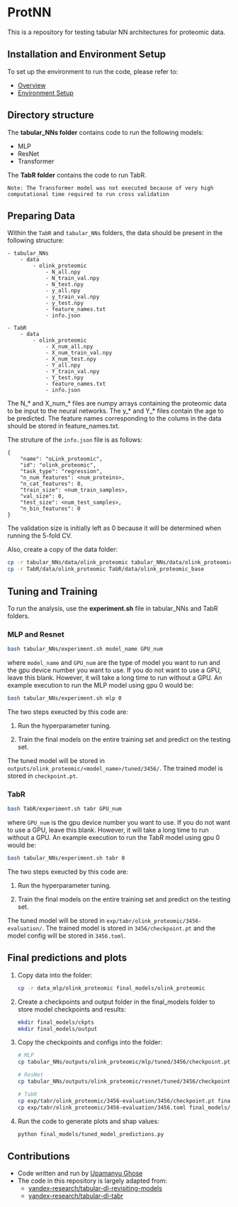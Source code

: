# ProtNN

This is a repository for testing tabular NN architectures for proteomic data.

## Installation and Environment Setup

To set up the environment to run the code, please refer to:

- [Overview](https://github.com/yandex-research/tabular-dl-revisiting-models/blob/main/README.md#2-overview)
- [Environment Setup](https://github.com/yandex-research/tabular-dl-revisiting-models/blob/main/README.md#3-setup-the-environment)

## Directory structure

The **tabular_NNs folder** contains code to run the following models:
- MLP
- ResNet
- Transformer 

The **TabR folder** contains the code to run TabR.

`Note: The Transformer model was not executed because of very high computational
time required to run cross validation`

## Preparing Data

Within the ```TabR``` and ```tabular_NNs``` folders, the data should be present
in the following structure: 

```
- tabular_NNs
    - data
        - olink_proteomic
            - N_all.npy
            - N_train_val.npy
            - N_test.npy
            - y_all.npy
            - y_train_val.npy
            - y_test.npy
            - feature_names.txt
            - info.json

- TabR
    - data
        - olink_proteomic
            - X_num_all.npy
            - X_num_train_val.npy
            - X_num_test.npy
            - Y_all.npy
            - Y_train_val.npy
            - Y_test.npy
            - feature_names.txt
            - info.json
```

The N_* and X_num_* files are numpy arrays containing the proteomic data to be
input to the neural networks. The y_* and Y_* files contain the age to be
predicted. The feature names corresponding to the colums in the data should be
stored in feature_names.txt.

The struture of the ```info.json``` file is as follows:

```
{
    "name": "oLink_proteomic",
    "id": "olink_proteomic",
    "task_type": "regression",
    "n_num_features": <num_proteins>,
    "n_cat_features": 0,
    "train_size": <num_train_samples>,
    "val_size": 0,
    "test_size": <num_test_samples>,
    "n_bin_features": 0
}
```

The validation size is initially left as 0 because it will be determined when
running the 5-fold CV.

Also, create a copy of the data folder:

```Bash
cp -r tabular_NNs/data/olink_proteomic tabular_NNs/data/olink_proteomic_base
cp -r TabR/data/olink_proteomic TabR/data/olink_proteomic_base
```


## Tuning and Training

To run the analysis, use the **experiment.sh** file in tabular_NNs and TabR
folders. 

### MLP and Resnet

```Bash
bash tabular_NNs/experiment.sh model_name GPU_num
```

where ```model_name``` and ```GPU_num``` are the type of model you want to run
and the gpu device number you want to use. If you do not want to use a GPU,
leave this blank. However, it will take a long time to run without a GPU. An
example execution to run the MLP model using gpu 0 would be:

```Bash
bash tabular_NNs/experiment.sh mlp 0
```

The two steps exeucted by this code are:

1. Run the hyperparameter tuning. 

2. Train the final models on the entire training set and
   predict on the testing set. 

The tuned model will be stored in
```outputs/olink_proteomic/<model_name>/tuned/3456/```. The trained model is
stored in ```checkpoint.pt```.

### TabR

```Bash
bash TabR/experiment.sh tabr GPU_num
```

where ```GPU_num``` is the gpu device number you want to use. If you do not want
to use a GPU, leave this blank. However, it will take a long time to run without
a GPU. An example execution to run the TabR model using gpu 0 would be:

```Bash
bash tabular_NNs/experiment.sh tabr 0
```

The two steps exeucted by this code are:

1. Run the hyperparameter tuning. 

2. Train the final models on the entire training set and
   predict on the testing set.

The tuned model will be stored in
```exp/tabr/olink_proteomic/3456-evaluation/```. The trained model is
stored in ```3456/checkpoint.pt``` and the model config will be stored in ```3456.toml```.

## Final predictions and plots

1. Copy data into the folder:

    ```Bash
    cp -r data_mlp/olink_proteomic final_models/olink_proteomic
    ```

2. Create a checkpoints and output folder in the final_models folder to store
   model checkpoints and results:

    ```Bash
    mkdir final_models/ckpts
    mkdir final_models/output
    ```

3. Copy the checkpoints and configs into the folder: 

    ```Bash
    # MLP
    cp tabular_NNs/outputs/olink_proteomic/mlp/tuned/3456/checkpoint.pt final_models/ckpts/MLP_checkpoint.pt

    # ResNet
    cp tabular_NNs/outputs/olink_proteomic/resnet/tuned/3456/checkpoint.pt final_models/ckpts/ResNet_checkpoint.pt

    # TabR
    cp exp/tabr/olink_proteomic/3456-evaluation/3456/checkpoint.pt final_models/ckpts/TabR_checkpoint.pt
    cp exp/tabr/olink_proteomic/3456-evaluation/3456.toml final_models/ckpts/TabR_config.toml
    ```

4. Run the code to generate plots and shap values:

    ```Bash
    python final_models/tuned_model_predictions.py
    ```

## Contributions

- Code written and run by [Upamanyu Ghose](https://titoghose.github.io/)
- The code in this repository is largely adapted from:
  - [yandex-research/tabular-dl-revisiting-models](https://github.com/yandex-research/tabular-dl-revisiting-models)
  - [yandex-research/tabular-dl-tabr](https://github.com/yandex-research/tabular-dl-tabr)
